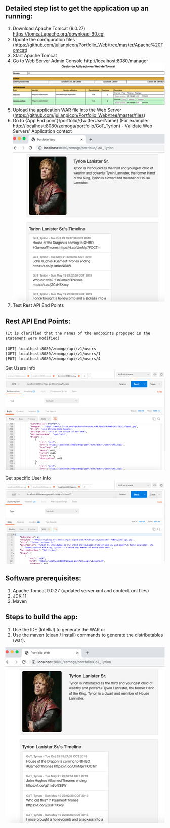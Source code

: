 Detailed step list to get the application up an running:
--------------------------------------------------------

1. Download Apache Tomcat (9.0.27) https://tomcat.apache.org/download-90.cgi
2. Update the configuration files (https://github.com/julianpicon/Portfolio_Web/tree/master/Apache%20Tomcat)
3. Start Apache Tomcat
3. Go to Web Server Admin Console http://localhost:8080/manager
![Image description](./files/images/TomcatConsole.png)
4. Upload the application WAR file into the Web Server (https://github.com/julianpicon/Portfolio_Web/tree/master/files)
5. Go to {App End point}/portfolio/{twitterUserName} (For example: http://localhost:8080/zemoga/portfolio/GoT_Tyrion) - Validate Web Servers' Application context
![Image description](./files/images/Deployment.png)
6. Test Rest API End Points

Rest API End Points:
--------------------------------------------------------------------------------------------------------------
    (It is clarified that the names of the endpoints proposed in the statement were modified)
    
    [GET] localhost:8080/zemoga/api/v1/users
    [GET] localhost:8080/zemoga/api/v1/users/1
    [PUT] localhost:8080/zemoga/api/v1/users/4

Get Users Info
![Image description](./files/images/GetUsers.png)

Get specific User Info
![Image description](./files/images/GetUser.png)

Software prerequisites:
-----------------------

1. Apache Tomcat 9.0.27 (updated server.xml and context.xml files)
2. JDK 11
3. Maven

Steps to build the app:
-----------------------

1. Use the IDE (IntelliJ) to generate the WAR or 
1. Use the maven (clean / install) commands to generate the distributables (war).

![Image description](./files/images/Parte1.png)